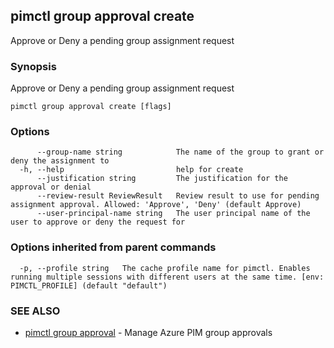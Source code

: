 ## pimctl group approval create

Approve or Deny a pending group assignment request

### Synopsis

Approve or Deny a pending group assignment request

```
pimctl group approval create [flags]
```

### Options

```
      --group-name string            The name of the group to grant or deny the assignment to
  -h, --help                         help for create
      --justification string         The justification for the approval or denial
      --review-result ReviewResult   Review result to use for pending assignment approval. Allowed: 'Approve', 'Deny' (default Approve)
      --user-principal-name string   The user principal name of the user to approve or deny the request for
```

### Options inherited from parent commands

```
  -p, --profile string   The cache profile name for pimctl. Enables running multiple sessions with different users at the same time. [env: PIMCTL_PROFILE] (default "default")
```

### SEE ALSO

* [pimctl group approval](pimctl_group_approval.md)	 - Manage Azure PIM group approvals

